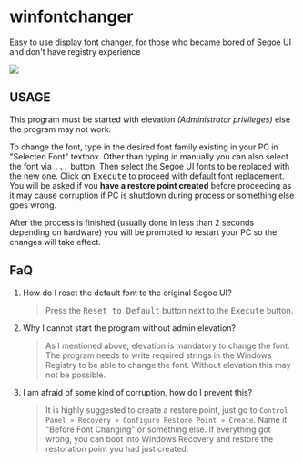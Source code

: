 # winfontchanger
Easy to use display font changer, for those who became bored of Segoe UI and don't have registry experience

![](https://img001.prntscr.com/file/img001/J23Dfu73ToGkfP49a8AC-w.png)

## USAGE
This program must be started with elevation _(Administrator privileges)_ else the program may not work.

To change the font, type in the desired font family existing in your PC in "Selected Font" textbox. Other than typing in manually you can also select the font via <kbd>...</kbd> button.
Then select the Segoe UI fonts to be replaced with the new one. Click on <kbd>Execute</kbd> to proceed with default font replacement. You will be asked if you **have a restore point created** before proceeding as it may cause corruption if PC is shutdown during process or something else goes wrong.

After the process is finished (usually done in less than 2 seconds depending on hardware) you will be prompted to restart your PC so the changes will take effect.

## FaQ
1. How do I reset the default font to the original Segoe UI?
   > Press the <kbd>Reset to Default</kbd> button next to the <kbd>Execute</kbd> button.
2. Why I cannot start the program without admin elevation?
   > As I mentioned above, elevation is mandatory to change the font. The program needs to write required strings in the Windows Registry to be able to change the font. Without elevation this may not be possible.
3. I am afraid of some kind of corruption, how do I prevent this?
   > It is highly suggested to create a restore point, just go to `Control Panel » Recovery » Configure Restore Point » Create`. Name it "Before Font Changing" or something else. If everything got wrong, you can boot into Windows Recovery and restore the restoration point you had just created.
